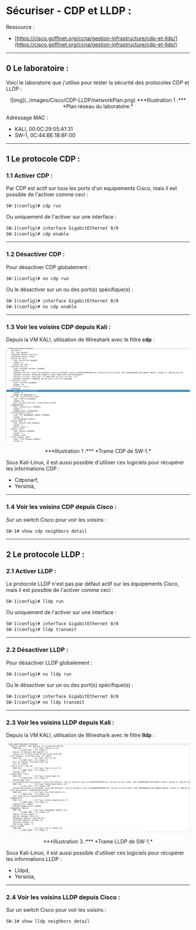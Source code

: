 # Sécuriser - CDP et LLDP :

Ressource :

* [https://cisco.goffinet.org/ccna/gestion-infrastructure/cdp-et-lldp/](https://cisco.goffinet.org/ccna/gestion-infrastructure/cdp-et-lldp/)

---

## 0 Le laboratoire :
Voici le laboratoire que j'utilise pour tester la sécurité des protocoles CDP et LLDP :



<div align="center">
	![img](../images/Cisco/CDP-LLDP/networkPlan.png)
	***Illustration 1 :*** *Plan réseau du laboratoire.*
</div>

Adressage MAC :

* KALI, 00:0C:29:05:A1:31
* SW-1, 0C:44:BE:18:8F:00

---

## 1 Le protocole CDP :
### 1.1 Activer CDP :
Par CDP est actif sur tous les ports d'un equipements Cisco, mais il est possible de l'activer comme ceci :
````text
SW-1(config)# cdp run
````

Ou uniquement de l'activer sur une interface :
````text
SW-1(config)# interface GigabitEthernet 0/0
SW-1(config)# cdp enable
````

--- 

### 1.2 Désactiver CDP :
Pour désactiver CDP globalement :
````text
SW-1(config)# no cdp run
````

Ou le désactiver sur un ou des port(s) spécifique(s) :
````text
SW-1(config)# interface GigabitEthernet 0/0
SW-1(config)# no cdp enable
````

---

### 1.3 Voir les voisins CDP depuis Kali :
Depuis la VM KALI, utilisation de  Wireshark avec le filtre **cdp** :

![img](../images/Cisco/CDP-LLDP/cdp.png)

<div align="center">***Illustration 1 :*** *Trame CDP de SW-1.*</div>

Sous Kali-Linux, il est aussi possible d'utiliser ces logiciels pour récupérer les informations CDP :

 * Cdpsnarf,
 * Yersinia,

---

### 1.4 Voir les voisins CDP depuis Cisco :
Sur un switch Cisco pour voir les voisins :
````text
SW-1# show cdp neighbors detail
````

---

## 2 Le protocole LLDP :
### 2.1 Activer LLDP :
Le protocole LLDP n'est pas par défaut actif sur les équipements Cisco, mais il est possible de l'activer comme ceci :
````text
SW-1(config)# lldp run
````

Ou uniquement de l'activer sur une interface :
````text
SW-1(config)# interface GigabitEthernet 0/0
SW-1(config)# lldp transmit
````

---

### 2.2 Désactiver LLDP :
Pour désactiver LLDP globalement :
````text
SW-1(config)# no lldp run
````

Ou le désactiver sur un ou des port(s) spécifique(s) :
````text
SW-1(config)# interface GigabitEthernet 0/0
SW-1(config)# no lldp transmit
````

---

### 2.3 Voir les voisins LLDP depuis Kali :
Depuis la VM KALI, utilisation de  Wireshark avec le filtre **lldp** :

![img](../images/Cisco/CDP-LLDP/lldp.png)

<div align="center">***Illustration 3 :*** *Trame LLDP de SW-1.*</div>

Sous Kali-Linux, il est aussi possible d'utiliser ces logiciels pour récupérer les informations LLDP :

 * Lldpd,
 * Yersinia,

---

### 2.4 Voir les voisins LLDP depuis Cisco :
Sur un switch Cisco pour voir les voisins :
````text
SW-1# show lldp neighbors detail
````
